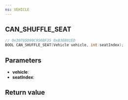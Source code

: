 ```yaml
---
ns: VEHICLE
---
```

## CAN_SHUFFLE_SEAT

```c
// 0x30785D90C956BF35 0xB3EB01ED
BOOL CAN_SHUFFLE_SEAT(Vehicle vehicle, int seatIndex);
```

## Parameters
* **vehicle**: 
* **seatIndex**: 

## Return value

